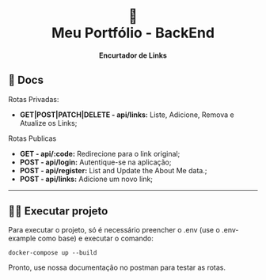 <h1 align="center">
  🧾<br>Meu Portfólio - BackEnd
</h1>

<h4 align="center">
  Encurtador de Links
</h4>

## 📖 Docs

Rotas Privadas:

- **GET|POST|PATCH|DELETE - api/links:** Liste, Adicione, Remova e Atualize os Links;

Rotas Publicas

- **GET - api/:code:** Redirecione para o link original;
- **POST - api/login:** Autentique-se na aplicação;
- **POST - api/register:** List and Update the About Me data.;
- **POST - api/links:** Adicione um novo link;

---

## 🏃‍♂️ Executar projeto

Para executar o projeto, só é necessário preencher o .env (use o .env-example como base) e executar o comando:

`docker-compose up --build `

Pronto, use nossa documentação no postman para testar as rotas.
